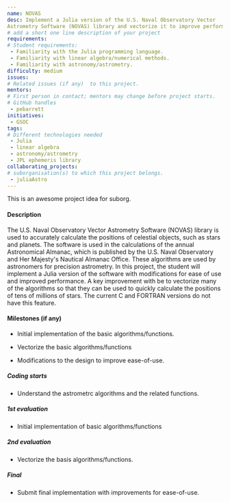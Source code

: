 ```yaml
---
name: NOVAS
desc: Implement a Julia version of the U.S. Naval Observatory Vector
Astrometry Software (NOVAS) library and vectorize it to improve performance.
# add a short one line description of your project
requirements: 
# Student requirements:
 - Familiarity with the Julia programming language.
 - Familiarity with linear algebra/numerical methods.
 - Familiarity with astronomy/astrometry.
difficulty: medium
issues:
# Related issues (if any)  to this project.
mentors:
# First person in contact; mentors may change before project starts.
# GitHub handles
 - pebarrett
initiatives:
 - GSOC
tags:
# Different technologies needed
 - Julia
 - linear algebra
 - astronomy/astrometry
 - JPL ephemeris library
collaborating_projects:
# suborganisation(s) to which this project belongs.
 - juliaAstro
---
```

This is an awesome project idea for suborg.

#### Description

The U.S. Naval Observatory Vector Astrometry Software (NOVAS) library
is used to accurately calculate the positions of celestial objects,
such as stars and planets. The software is used in the calculations of
the annual Astronomical Almanac, which is published by the U.S. Naval
Observatory and Her Majesty's Nautical Almanac Office. These
algorithms are used by astronomers for precision astrometry. In this
project, the student will implement a Julia version of the software
with modifications for ease of use and improved performance. A key
improvement with be to vectorize many of the algorithms so that they
can be used to quickly calculate the positions of tens of millions of
stars. The current C and FORTRAN versions do not have this feature.

#### Milestones (if any)

* Initial implementation of the basic algorithms/functions.

* Vectorize the basic algorithms/functions

* Modifications to the design to improve ease-of-use.

##### Coding starts

* Understand the astrometrc algorithms and the related functions.

##### 1st evaluation

* Initial implementation of basic algorithms/functions 

##### 2nd evaluation

* Vectorize the basis algorithms/functions.

##### Final

* Submit final implementation with improvements for ease-of-use.
